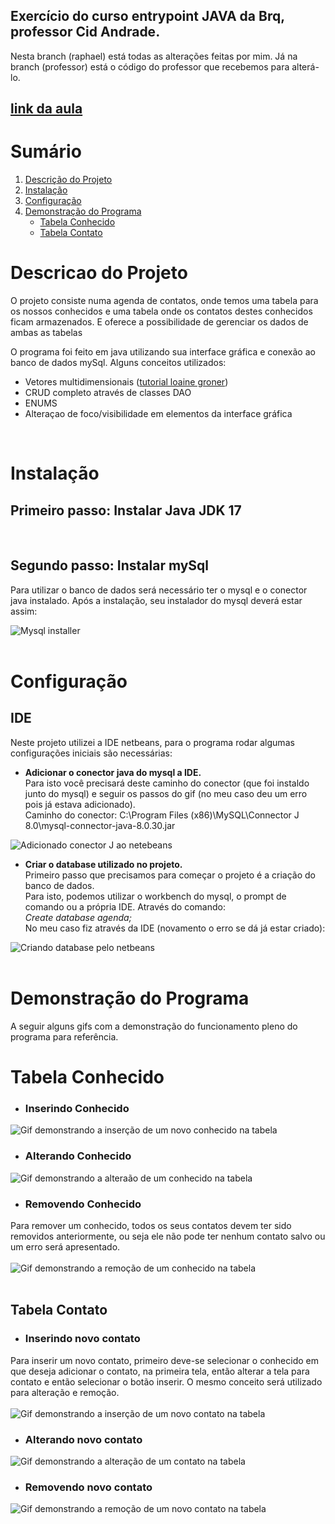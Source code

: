 ## Exercício do curso entrypoint JAVA da Brq, professor Cid Andrade.
Nesta branch (raphael) está todas as alterações feitas por mim. Já na branch (professor) está o código do professor que recebemos para alterá-lo.<br>
## <a href="https://drive.google.com/file/d/1S-v5-aNZMSCWquK5FhN2VlZAyzqn0FA3/view)" taget="_blank">link da aula</a>

# Sumário
1. <a href="#descProjeto">Descrição do Projeto</a>
2. <a href="#instalacao">Instalação</a>
3. <a href="#configuracao">Configuração</a>
4. <a href="#demoPrograma">Demonstração do Programa</a>
   - [Tabela Conhecido](#tabela-conhecido)
   - [Tabela Contato](#tabela-contato)

<div id="descProjeto"> 
  <h1> Descricao do Projeto </h1>
  O projeto consiste numa agenda de contatos, onde temos uma tabela para os nossos conhecidos e uma tabela onde os contatos destes conhecidos ficam armazenados. E oferece a possibilidade de gerenciar os dados de ambas as tabelas

  O programa foi feito em java utilizando sua interface gráfica e conexão ao banco de dados mySql. 
  Alguns conceitos utilizados: 
  - Vetores multidimensionais ([tutorial loaine groner](https://www.youtube.com/watch?v=P66G0rxdL-k))
  - CRUD completo através de classes DAO
  - ENUMS
  - Alteraçao de foco/visibilidade em elementos da interface gráfica
  <br>
</div>

<div id="instalacao">
  <h1>Instalação</h1>
  
  ## Primeiro passo: Instalar Java JDK 17
  <br>

  ## Segundo passo: Instalar mySql
  Para utilizar o banco de dados será necessário ter o mysql e o conector java instalado.
  Após a instalação, seu instalador do mysql deverá estar assim: 

  ![Mysql installer](./readmeImgs/instMysql.png)
  <br><br>
</div>

<div id="configuracao">
  <h1>Configuração</h1>

  ## IDE
  Neste projeto utilizei a IDE netbeans, para o programa rodar algumas configurações iniciais são necessárias:

  - **Adicionar o conector java do mysql a IDE.**<br>
  Para isto você precisará deste caminho do conector (que foi instaldo junto do mysql) e seguir os passos do gif (no meu caso deu um erro pois já estava adicionado). <br>
  Caminho do conector: C:\Program Files (x86)\MySQL\Connector J 8.0\mysql-connector-java-8.0.30.jar

  ![Adicionado conector J ao netebeans](./readmeImgs/configNetbeans/adicionadoConectorJ.gif)


  - **Criar o database utilizado no projeto.**<br>
  Primeiro passo que precisamos para começar o projeto é a criação do banco de dados.<br>
  Para isto, podemos utilizar o workbench do mysql, o prompt de comando ou a própria IDE. Através do comando:<br>
  *Create database agenda;*<br>
  No meu caso fiz através da IDE (novamento o erro se dá já estar criado):

  ![Criando database pelo netbeans](./readmeImgs/configNetbeans/criandoDB.gif)
  <br><br>
</div>

<div id="demoPrograma">
  <h1> Demonstração do Programa </h1>
  A seguir alguns gifs com a demonstração do funcionamento pleno do programa para referência.
   
   # Tabela Conhecido
   - ### Inserindo Conhecido
   ![Gif demonstrando a inserção de um novo conhecido na tabela](./readmeImgs/conhecido/inserindoConhecido.gif)
   <br>
   
   - ### Alterando Conhecido
   ![Gif demonstrando a alteraão de um conhecido na tabela](./readmeImgs/conhecido/alterandoConhecido.gif)
   <br>
   
   - ### Removendo Conhecido
   Para remover um conhecido, todos os seus contatos devem ter sido removidos anteriormente, ou seja ele não pode ter nenhum contato salvo ou um erro será                  apresentado.<br><br>
   ![Gif demonstrando a remoção de um conhecido na tabela](./readmeImgs/conhecido/deletandoConhecido.gif)
   <br><br>
   
   ## Tabela Contato
   - ### Inserindo novo contato
   Para inserir um novo contato, primeiro deve-se selecionar o conhecido em que deseja adicionar o contato, na primeira tela, então alterar a tela para contato e          então selecionar o botão inserir. O mesmo conceito será utilizado para alteração e remoção.<br><br>
   ![Gif demonstrando a inserção de um novo contato na tabela](./readmeImgs/contato/inserindoContato.gif)
   <br>
   
   - ### Alterando novo contato
   ![Gif demonstrando a alteração de um contato na tabela](./readmeImgs/contato/alterandoContato.gif)
   <br>
   
   - ### Removendo novo contato
   ![Gif demonstrando a remoção de um novo contato na tabela](./readmeImgs/contato/deletandoContato.gif)
   </div>
